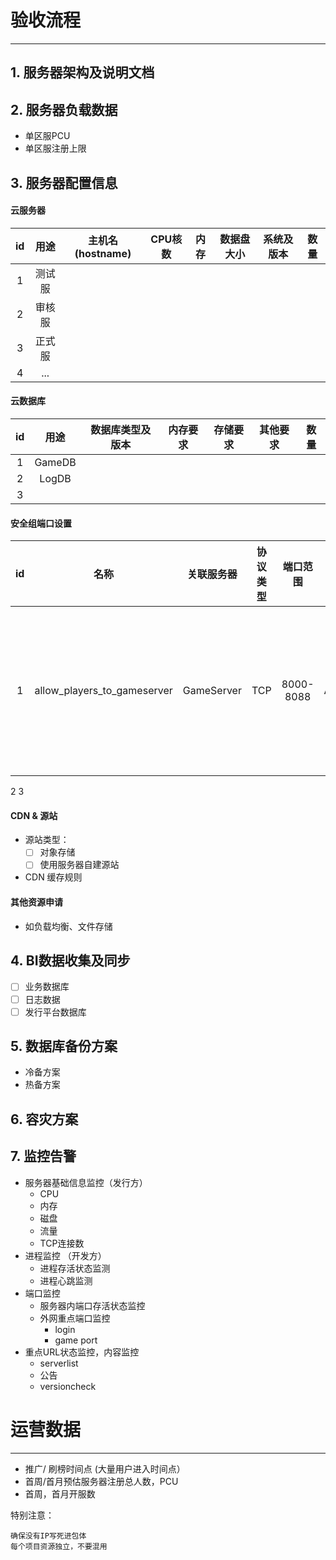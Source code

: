 # 验收流程
---
## 1. 服务器架构及说明文档

## 2. 服务器负载数据
  - 单区服PCU
  - 单区服注册上限

## 3. 服务器配置信息
####  云服务器

id|用途|主机名(hostname)|CPU核数|内存|数据盘大小|系统及版本|数量
:---:|:---:|:---:|:---:|:---:|:---:|:---:|:---:
1|测试服
2|审核服
3|正式服
4|...

####  云数据库

id|用途|数据库类型及版本|内存要求|存储要求|其他要求|数量
:---:|:---:|:---:|:---:|:---:|:---:|:---:
1|GameDB
2|LogDB
3|

#### 安全组端口设置

id|名称|关联服务器|协议类型|端口范围|源|端口说明
:---:|:---:|:---:|:---:|:---:|:---:|:---:
1|allow_players_to_gameserver|GameServer|TCP|8000-8088|ALL|允许所有玩家连接游戏服
2
3

#### CDN & 源站
  - 源站类型：
    - [ ] 对象存储
    - [ ] 使用服务器自建源站
  - CDN 缓存规则

#### 其他资源申请
  - 如负载均衡、文件存储

## 4. BI数据收集及同步

- [ ] 业务数据库
- [ ] 日志数据
- [ ] 发行平台数据库

## 5. 数据库备份方案
- 冷备方案
- 热备方案

## 6. 容灾方案

## 7. 监控告警

+ 服务器基础信息监控（发行方）
  - CPU
  - 内存
  - 磁盘
  - 流量
  - TCP连接数
+ 进程监控 （开发方）
  - 进程存活状态监测
  - 进程心跳监测
+ 端口监控
  - 服务器内端口存活状态监控
  - 外网重点端口监控
    - login
    - game port
+ 重点URL状态监控，内容监控
  - serverlist
  - 公告
  - versioncheck


# 运营数据
---
* 推广/ 刷榜时间点 (大量用户进入时间点）
* 首周/首月预估服务器注册总人数，PCU
* 首周，首月开服数

特别注意：
```
确保没有IP写死进包体
每个项目资源独立，不要混用
```
